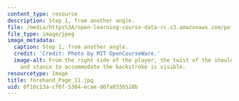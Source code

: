 ```yaml
---
content_type: resource
description: Step 1, from another angle.
file: /media/https%3A/open-learning-course-data-rc.s3.amazonaws.com/pe-710-tennis-spring-2007/0f10c13acf0f5304ecaed6fa0336528b_forehand_Page_11.jpg
file_type: image/jpeg
image_metadata:
  caption: Step 1, from another angle.
  credit: 'Credit: Photo by MIT OpenCourseWare.'
  image-alt: From the right side of the player, the twist of the shoulders, hips,
    and stance to accommodate the backstroke is visible.
resourcetype: Image
title: forehand_Page_11.jpg
uid: 0f10c13a-cf0f-5304-ecae-d6fa0336528b
---
```

